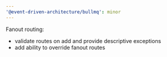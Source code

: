 ```yaml
---
'@event-driven-architecture/bullmq': minor
---
```


Fanout routing:

- validate routes on add and provide descriptive exceptions
- add ability to override fanout routes
